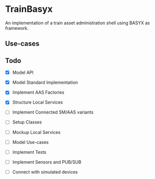 # TrainBasyx

An implementation of a train asset administration shell using BASYX as framework.

## Use-cases

## Todo
- [X] Model API
- [X] Model Standard Implementation
- [X] Implement AAS Factories
- [X] Structure Local Services
- [ ] Implement Connected SM/AAS variants
- [ ] Setup Classes
- [ ] Mockup Local Services
- [ ] Model Use-cases
- [ ] Implement Tests
- [ ] Implement Sensors and PUB/SUB
- [ ] Connect with simulated devices
 
